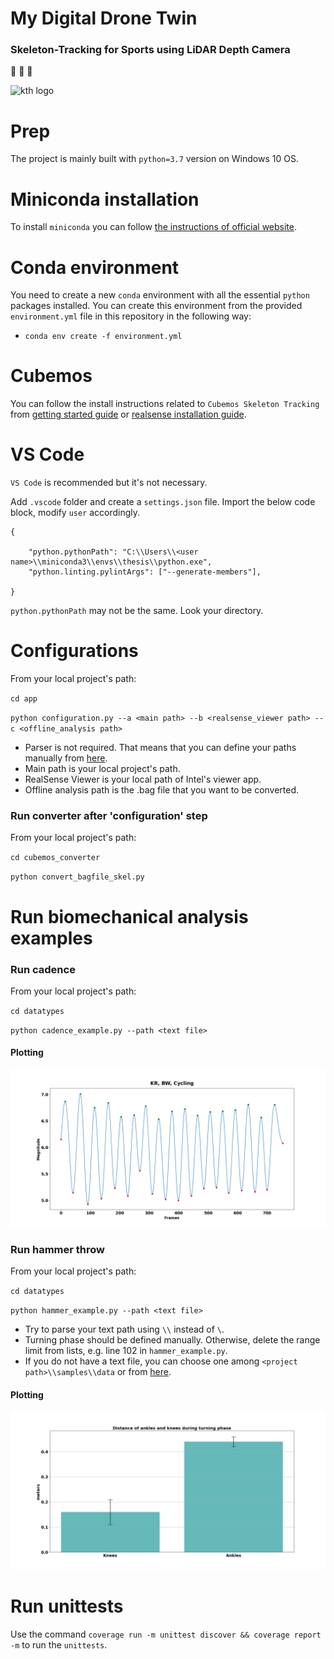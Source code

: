 # My Digital Drone Twin
### Skeleton-Tracking for Sports using LiDAR Depth Camera
:walking:   :helicopter:   :running:

![kth logo](https://www.findaphd.com/common/institutions/logos/Institutions/PID208.gif)

# Prep
The project is mainly built with `python=3.7` version on Windows 10 OS.

# Miniconda installation
To install `miniconda` you can follow [the instructions of official website](https://docs.conda.io/en/latest/miniconda.html).

# Conda environment
You need to create a new `conda` environment with all the essential `python` packages installed. You can create this environment from the provided `environment.yml` file in this repository in the following way:
- `conda env create -f environment.yml`

# Cubemos
You can follow the install instructions related to `Cubemos Skeleton Tracking` from [getting started guide](https://download-skeleton-tracking-sdk.s3.eu-central-1.amazonaws.com/GettingStartedGuide.pdf) or [realsense installation guide](https://dev.intelrealsense.com/docs/skeleton-tracking-sdk-installation-guide).

# VS Code
`VS Code` is recommended but it's not necessary.

Add `.vscode` folder and create a `settings.json` file. Import the below code block, modify `user` accordingly.

```
{

    "python.pythonPath": "C:\\Users\\<user name>\\miniconda3\\envs\\thesis\\python.exe",
    "python.linting.pylintArgs": ["--generate-members"],

}
```

`python.pythonPath` may not be the same. Look your directory.

# Configurations
From your local project's path:

`cd app`

`python configuration.py --a <main path> --b <realsense_viewer path> --c <offline_analysis path>`

- Parser is not required. That means that you can define your paths manually from [here](https://github.com/pan-efs/My-Digital-Drone-Twin/blob/main/app/configuration.py).
- Main path is your local project's path.
- RealSense Viewer is your local path of Intel's viewer app.
- Offline analysis path is the .bag file that you want to be converted.

### Run converter after 'configuration' step
From your local project's path:

`cd cubemos_converter`

`python convert_bagfile_skel.py`
# Run biomechanical analysis examples
### Run cadence
From your local project's path:

`cd datatypes`

`python cadence_example.py --path <text file>`

#### Plotting
![cadence plot](/samples/imgs/cadence.png)

### Run hammer throw
From your local project's path:

`cd datatypes`

`python hammer_example.py --path <text file>`

- Try to parse your text path using `\\` instead of `\`. 
- Turning phase should be defined manually. Otherwise, delete the range limit from lists, e.g. line 102 in `hammer_example.py`.
- If you do not have a text file, you can choose one among `<project path>\\samples\\data` or from [here](https://github.com/pan-efs/My-Digital-Drone-Twin/tree/main/samples/data).

#### Plotting
![hammer throw plot](/samples/imgs/error_bar_hammer_fast.png)
# Run unittests
Use the command `coverage run -m unittest discover && coverage report -m` to run the `unittests`.
